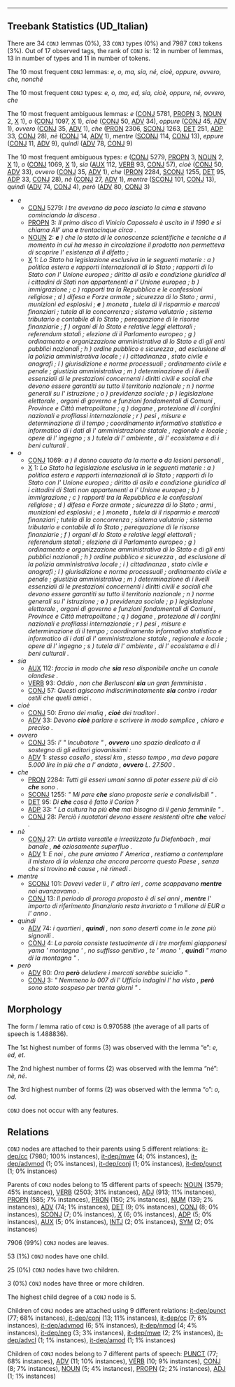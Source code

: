 

--------------------------------------------------------------------------------

## Treebank Statistics (UD_Italian)

There are 34 `CONJ` lemmas (0%), 33 `CONJ` types (0%) and 7987 `CONJ` tokens (3%).
Out of 17 observed tags, the rank of `CONJ` is: 12 in number of lemmas, 13 in number of types and 11 in number of tokens.

The 10 most frequent `CONJ` lemmas: <em>e, o, ma, sia, né, cioè, oppure, ovvero, che, nonché</em>

The 10 most frequent `CONJ` types:  <em>e, o, ma, ed, sia, cioè, oppure, né, ovvero, che</em>

The 10 most frequent ambiguous lemmas: <em>e</em> ([CONJ]() 5781, [PROPN]() 3, [NOUN]() 2, [X]() 1), <em>o</em> ([CONJ]() 1097, [X]() 1), <em>cioè</em> ([CONJ]() 50, [ADV]() 34), <em>oppure</em> ([CONJ]() 45, [ADV]() 1), <em>ovvero</em> ([CONJ]() 35, [ADV]() 1), <em>che</em> ([PRON]() 2306, [SCONJ]() 1263, [DET]() 251, [ADP]() 33, [CONJ]() 28), <em>nè</em> ([CONJ]() 14, [ADV]() 1), <em>mentre</em> ([SCONJ]() 114, [CONJ]() 13), <em>eppure</em> ([CONJ]() 11, [ADV]() 9), <em>quindi</em> ([ADV]() 78, [CONJ]() 9)

The 10 most frequent ambiguous types:  <em>e</em> ([CONJ]() 5279, [PROPN]() 3, [NOUN]() 2, [X]() 1), <em>o</em> ([CONJ]() 1069, [X]() 1), <em>sia</em> ([AUX]() 112, [VERB]() 93, [CONJ]() 57), <em>cioè</em> ([CONJ]() 50, [ADV]() 33), <em>ovvero</em> ([CONJ]() 35, [ADV]() 1), <em>che</em> ([PRON]() 2284, [SCONJ]() 1255, [DET]() 95, [ADP]() 33, [CONJ]() 28), <em>nè</em> ([CONJ]() 27, [ADV]() 1), <em>mentre</em> ([SCONJ]() 101, [CONJ]() 13), <em>quindi</em> ([ADV]() 74, [CONJ]() 4), <em>però</em> ([ADV]() 80, [CONJ]() 3)


* <em>e</em>
  * [CONJ]() 5279: <em>I tre avevano da poco lasciato la cima <b>e</b> stavano cominciando la discesa .</em>
  * [PROPN]() 3: <em>Il primo disco di Vinicio Capossela è uscito in il 1990 e si chiama All’ una <b>e</b> trentacinque circa .</em>
  * [NOUN]() 2: <em><b>e</b> ) che lo stato di le conoscenze scientifiche e tecniche a il momento in cui ha messo in circolazione il prodotto non permetteva di scoprire l' esistenza di il difetto ;</em>
  * [X]() 1: <em>Lo Stato ha legislazione esclusiva in le seguenti materie : a ) politica estera e rapporti internazionali di lo Stato ; rapporti di lo Stato con l' Unione europea ; diritto di asilo e condizione giuridica di i cittadini di Stati non appartenenti a l' Unione europea ; b ) immigrazione ; c ) rapporti tra la Repubblica e le confessioni religiose ; d ) difesa e Forze armate ; sicurezza di lo Stato ; armi , munizioni ed esplosivi ; <b>e</b> ) moneta , tutela di il risparmio e mercati finanziari ; tutela di la concorrenza ; sistema valutario ; sistema tributario e contabile di lo Stato ; perequazione di le risorse finanziarie ; f ) organi di lo Stato e relative leggi elettorali ; referendum statali ; elezione di il Parlamento europeo ; g ) ordinamento e organizzazione amministrativa di lo Stato e di gli enti pubblici nazionali ; h ) ordine pubblico e sicurezza , ad esclusione di la polizia amministrativa locale ; i ) cittadinanza , stato civile e anagrafi ; l ) giurisdizione e norme processuali ; ordinamento civile e penale ; giustizia amministrativa ; m ) determinazione di i livelli essenziali di le prestazioni concernenti i diritti civili e sociali che devono essere garantiti su tutto il territorio nazionale ; n ) norme generali su l' istruzione ; o ) previdenza sociale ; p ) legislazione elettorale , organi di governo e funzioni fondamentali di Comuni , Province e Città metropolitane ; q ) dogane , protezione di i confini nazionali e profilassi internazionale ; r ) pesi , misure e determinazione di il tempo ; coordinamento informativo statistico e informatico di i dati di l' amministrazione statale , regionale e locale ; opere di l' ingegno ; s ) tutela di l' ambiente , di l' ecosistema e di i beni culturali .</em>
* <em>o</em>
  * [CONJ]() 1069: <em>a ) il danno causato da la morte <b>o</b> da lesioni personali ,</em>
  * [X]() 1: <em>Lo Stato ha legislazione esclusiva in le seguenti materie : a ) politica estera e rapporti internazionali di lo Stato ; rapporti di lo Stato con l' Unione europea ; diritto di asilo e condizione giuridica di i cittadini di Stati non appartenenti a l' Unione europea ; b ) immigrazione ; c ) rapporti tra la Repubblica e le confessioni religiose ; d ) difesa e Forze armate ; sicurezza di lo Stato ; armi , munizioni ed esplosivi ; e ) moneta , tutela di il risparmio e mercati finanziari ; tutela di la concorrenza ; sistema valutario ; sistema tributario e contabile di lo Stato ; perequazione di le risorse finanziarie ; f ) organi di lo Stato e relative leggi elettorali ; referendum statali ; elezione di il Parlamento europeo ; g ) ordinamento e organizzazione amministrativa di lo Stato e di gli enti pubblici nazionali ; h ) ordine pubblico e sicurezza , ad esclusione di la polizia amministrativa locale ; i ) cittadinanza , stato civile e anagrafi ; l ) giurisdizione e norme processuali ; ordinamento civile e penale ; giustizia amministrativa ; m ) determinazione di i livelli essenziali di le prestazioni concernenti i diritti civili e sociali che devono essere garantiti su tutto il territorio nazionale ; n ) norme generali su l' istruzione ; <b>o</b> ) previdenza sociale ; p ) legislazione elettorale , organi di governo e funzioni fondamentali di Comuni , Province e Città metropolitane ; q ) dogane , protezione di i confini nazionali e profilassi internazionale ; r ) pesi , misure e determinazione di il tempo ; coordinamento informativo statistico e informatico di i dati di l' amministrazione statale , regionale e locale ; opere di l' ingegno ; s ) tutela di l' ambiente , di l' ecosistema e di i beni culturali .</em>
* <em>sia</em>
  * [AUX]() 112: <em>faccia in modo che <b>sia</b> reso disponibile anche un canale olandese .</em>
  * [VERB]() 93: <em>Oddio , non che Berlusconi <b>sia</b> un gran femminista .</em>
  * [CONJ]() 57: <em>Questi agiscono indiscriminatamente <b>sia</b> contro i radar ostili che quelli amici .</em>
* <em>cioè</em>
  * [CONJ]() 50: <em>Erano dei maliq , <b>cioè</b> dei traditori .</em>
  * [ADV]() 33: <em>Devono <b>cioè</b> parlare e scrivere in modo semplice , chiaro e preciso .</em>
* <em>ovvero</em>
  * [CONJ]() 35: <em>l' " Incubatore " , <b>ovvero</b> uno spazio dedicato a il sostegno di gli editori giovanissimi :</em>
  * [ADV]() 1: <em>stesso casello , stessi km , stesso tempo , ma devo pagare 5.000 lire in più che a l' andata , <b>ovvero</b> L. 27.500 .</em>
* <em>che</em>
  * [PRON]() 2284: <em>Tutti gli esseri umani sanno di poter essere più di ciò <b>che</b> sono .</em>
  * [SCONJ]() 1255: <em>" Mi pare <b>che</b> siano proposte serie e condivisibili " .</em>
  * [DET]() 95: <em>Di <b>che</b> cosa è fatto il Corian ?</em>
  * [ADP]() 33: <em>" La cultura ha più <b>che</b> mai bisogno di il genio femminile " .</em>
  * [CONJ]() 28: <em>Perciò i nuotatori devono essere resistenti oltre <b>che</b> veloci .</em>
* <em>nè</em>
  * [CONJ]() 27: <em>Un artista versatile e irrealizzato fu Diefenbach , mai banale , <b>nè</b> oziosamente superfluo .</em>
  * [ADV]() 1: <em>E noi , che pure amiamo l' America , restiamo a contemplare il mistero di la violenza che ancora percorre questo Paese , senza che si trovino <b>nè</b> cause , nè rimedi .</em>
* <em>mentre</em>
  * [SCONJ]() 101: <em>Dovevi veder li , l' altro ieri , come scappavano <b>mentre</b> noi avanzavamo .</em>
  * [CONJ]() 13: <em>Il periodo di proroga proposto è di sei anni , <b>mentre</b> l' importo di riferimento finanziario resta invariato a 1 milione di EUR a l' anno .</em>
* <em>quindi</em>
  * [ADV]() 74: <em>i quartieri , <b>quindi</b> , non sono deserti come in le zone più signorili .</em>
  * [CONJ]() 4: <em>La parola consiste testualmente di i tre morfemi giapponesi yama ' montagna ' , no suffisso genitivo , te ' mano ' , <b>quindi</b> " mano di la montagna " .</em>
* <em>però</em>
  * [ADV]() 80: <em>Ora <b>però</b> deludere i mercati sarebbe suicidio " .</em>
  * [CONJ]() 3: <em>" Nemmeno lo 007 di l' Ufficio indagini l' ha visto , <b>però</b> sono stato sospeso per trenta giorni " .</em>

## Morphology

The form / lemma ratio of `CONJ` is 0.970588 (the average of all parts of speech is 1.488836).

The 1st highest number of forms (3) was observed with the lemma “e”: <em>e, ed, et</em>.

The 2nd highest number of forms (2) was observed with the lemma “né”: <em>nè, né</em>.

The 3rd highest number of forms (2) was observed with the lemma “o”: <em>o, od</em>.

`CONJ` does not occur with any features.


## Relations

`CONJ` nodes are attached to their parents using 5 different relations: [it-dep/cc]() (7980; 100% instances), [it-dep/mwe]() (4; 0% instances), [it-dep/advmod]() (1; 0% instances), [it-dep/conj]() (1; 0% instances), [it-dep/punct]() (1; 0% instances)

Parents of `CONJ` nodes belong to 15 different parts of speech: [NOUN]() (3579; 45% instances), [VERB]() (2503; 31% instances), [ADJ]() (913; 11% instances), [PROPN]() (585; 7% instances), [PRON]() (150; 2% instances), [NUM]() (139; 2% instances), [ADV]() (74; 1% instances), [DET]() (9; 0% instances), [CONJ]() (8; 0% instances), [SCONJ]() (7; 0% instances), [X]() (6; 0% instances), [ADP]() (5; 0% instances), [AUX]() (5; 0% instances), [INTJ]() (2; 0% instances), [SYM]() (2; 0% instances)

7906 (99%) `CONJ` nodes are leaves.

53 (1%) `CONJ` nodes have one child.

25 (0%) `CONJ` nodes have two children.

3 (0%) `CONJ` nodes have three or more children.

The highest child degree of a `CONJ` node is 5.

Children of `CONJ` nodes are attached using 9 different relations: [it-dep/punct]() (77; 68% instances), [it-dep/conj]() (13; 11% instances), [it-dep/cc]() (7; 6% instances), [it-dep/advmod]() (6; 5% instances), [it-dep/nmod]() (4; 4% instances), [it-dep/neg]() (3; 3% instances), [it-dep/mwe]() (2; 2% instances), [it-dep/advcl]() (1; 1% instances), [it-dep/amod]() (1; 1% instances)

Children of `CONJ` nodes belong to 7 different parts of speech: [PUNCT]() (77; 68% instances), [ADV]() (11; 10% instances), [VERB]() (10; 9% instances), [CONJ]() (8; 7% instances), [NOUN]() (5; 4% instances), [PROPN]() (2; 2% instances), [ADJ]() (1; 1% instances)

